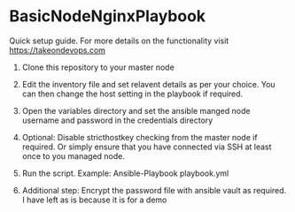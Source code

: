 # BasicNodeNginxPlaybook

Quick setup guide. For more details on the functionality visit https://takeondevops.com

1. Clone this repository to your master node

2. Edit the inventory file and set relavent details as per your choice. You can then change the host setting in the playbook if required.

3. Open the variables directory and set the ansible manged node username and password in the credentials directory

4. Optional: Disable stricthostkey checking from the master node if required. Or simply ensure that you have connected via SSH at least once to you managed node.

5. Run the script. Example: Ansible-Playbook playbook.yml

6. Additional step: Encrypt the password file with ansible vault as required. I have left as is because it is for a demo
